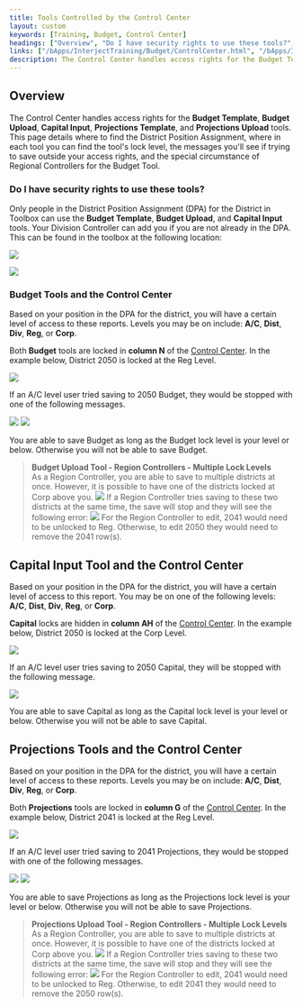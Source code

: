 ```yaml
---
title: Tools Controlled by the Control Center
layout: custom
keywords: [Training, Budget, Control Center]
headings: ["Overview", "Do I have security rights to use these tools?", "Budget Tools and the Control Center", "Capital Input Tool and the Control Center", "Projections Tools and the Control Center"]
links: ["/bApps/InterjectTraining/Budget/ControlCenter.html", "/bApps/InterjectTraining/Budget/ControlCenter.html", "/bApps/InterjectTraining/Budget/ControlCenter.html"]
description: The Control Center handles access rights for the Budget Template, Budget Upload, Capital Input, Projections Template, and Projections Upload tools. This page details where to find the District Position Assignment, where in each tool you can find the tool's lock level, the messages you'll see if trying to save outside your access rights, and the special circumstance of Regional Controllers for the Budget Tool.
---
```


## Overview

The Control Center handles access rights for the **Budget Template**, **Budget Upload**, **Capital Input**, **Projections Template**, and **Projections Upload** tools. This page details where to find the District Position Assignment, where in each tool you can find the tool's lock level, the messages you'll see if trying to save outside your access rights, and the special circumstance of Regional Controllers for the Budget Tool.


### Do I have security rights to use these tools?

Only people in the District Position Assignment (DPA) for the District in Toolbox can use the **Budget Template**, **Budget Upload**, and **Capital Input** tools. Your Division Controller can add you if you are not already in the DPA. This can be found in the toolbox at the following location:

![](/images/WCNTraining/Capital/CapitalInput_DPANavigation.png)

![](/images/WCNTraining/Capital/CapitalInput_DPAWindow.png)

### Budget Tools and the Control Center

Based on your position in the DPA for the district, you will have a certain level of access to these reports. Levels you may be on include: **A/C**, **Dist**, **Div**, **Reg**, or **Corp**.

Both **Budget** tools are locked in **column N** of the [Control Center](/bApps/InterjectTraining/Budget/ControlCenter.html). In the example below, District 2050 is locked at the Reg Level.

![](/images/WCNTraining/Budget/BudgetUpload_ControlCenter1District.png)

If an A/C level user tried saving to 2050 Budget, they would be stopped with one of the following messages.

![](/images/WCNTraining/Budget/BudgetTemplate_LockLevelError.png)
![](/images/WCNTraining/Budget/BudgetUpload_LockLevel1District.png)

You are able to save Budget as long as the Budget lock level is your level or below. Otherwise you will not be able to save Budget.

>**Budget Upload Tool - Region Controllers - Multiple Lock Levels**<br>
>As a Region Controller, you are able to save to multiple districts at once. However, it is possible to have one of the districts locked at Corp above you.
>![](/images/WCNTraining/Budget/BudgetUpload_ControlCenter2Districts.png)
>If a Region Controller tries saving to these two districts at the same time, the save will stop and they will see the following error:
>![](/images/WCNTraining/Budget/BudgetUpload_LockLevel2Districts.png)
>For the Region Controller to edit, 2041 would need to be unlocked to Reg. Otherwise, to edit 2050 they would need to remove the 2041 row(s).

## Capital Input Tool and the Control Center

Based on your position in the DPA for the district, you will have a certain level of access to this report. You may be on one of the following levels: **A/C**, **Dist**, **Div**, **Reg**, or **Corp**.

**Capital** locks are hidden in **column AH** of the [Control Center](/bApps/InterjectTraining/Budget/ControlCenter.html). In the example below, District 2050 is locked at the Corp Level.

![](/images/WCNTraining/Capital/CapitalInput_ControlCenterLockLevel.png)

If an A/C level user tries saving to 2050 Capital, they will be stopped with the following message.

![](/images/WCNTraining/Capital/CapitalInput_Error_LockLevel.png)

You are able to save Capital as long as the Capital lock level is your level or below. Otherwise you will not be able to save Capital.

## Projections Tools and the Control Center

Based on your position in the DPA for the district, you will have a certain level of access to these reports. Levels you may be on include: **A/C**, **Dist**, **Div**, **Reg**, or **Corp**.

Both **Projections** tools are locked in **column G** of the [Control Center](/bApps/InterjectTraining/Budget/ControlCenter.html). In the example below, District 2041 is locked at the Reg Level.

![](/images/WCNTraining/Projections/ProjectionUpload_ControlCenter1District.png)

If an A/C level user tried saving to 2041 Projections, they would be stopped with one of the following messages.

![](/images/WCNTraining/Projections/ProjectionTemplate_LockLevelError.png)
![](/images/WCNTraining/Projections/ProjectionUpload_LockLevel1District.png)

You are able to save Projections as long as the Projections lock level is your level or below. Otherwise you will not be able to save Projections.

>**Projections Upload Tool - Region Controllers - Multiple Lock Levels**<br>
>As a Region Controller, you are able to save to multiple districts at once. However, it is possible to have one of the districts locked at Corp above you.
>![](/images/WCNTraining/Projections/ProjectionUpload_ControlCenter2Districts.png)
>If a Region Controller tries saving to these two districts at the same time, the save will stop and they will see the following error:
>![](/images/WCNTraining/Projections/ProjectionUpload_LockLevel2Districts.png)
>For the Region Controller to edit, 2041 would need to be unlocked to Reg. Otherwise, to edit 2041 they would need to remove the 2050 row(s).